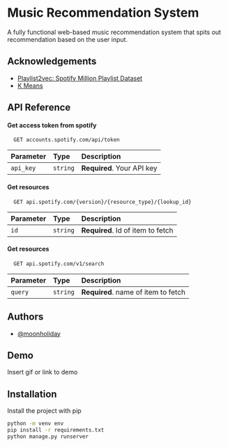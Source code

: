 
# Music Recommendation System

A fully functional web-based music recommendation system that spits out recommendation based on the user input.



## Acknowledgements

 - [Playlist2vec: Spotify Million Playlist Dataset](https://zenodo.org/record/5002584)
 - [K Means](https://stanford.edu/~cpiech/cs221/handouts/kmeans.html)



## API Reference

#### Get access token from spotify

```https
  GET accounts.spotify.com/api/token
```

| Parameter | Type     | Description                |
| :-------- | :------- | :------------------------- |
| `api_key` | `string` | **Required**. Your API key |

#### Get resources

```https
  GET api.spotify.com/{version}/{resource_type}/{lookup_id}
```

| Parameter | Type     | Description                       |
| :-------- | :------- | :-------------------------------- |
| `id`      | `string` | **Required**. Id of item to fetch |


#### Get resources

```https
  GET api.spotify.com/v1/search
```

| Parameter | Type     | Description                       |
| :-------- | :------- | :-------------------------------- |
| `query`      | `string` | **Required**. name of item to fetch |

## Authors

- [@moonholiday](https://www.github.com/Moonholiday)


## Demo

Insert gif or link to demo


## Installation

Install the project with pip

```bash
python -m venv env
pip install -r requirements.txt
python manage.py runserver
```
    
